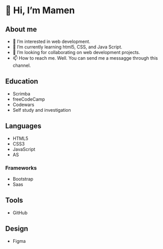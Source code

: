 
<h1>👋 Hi, I’m Mamen</h1>

<h2>About me</h2>
<ul>
  <li> 👀 I’m interested in web development.</li>
  <li> 🌱 I’m currently learning html5, CSS, and Java Script.</li>
  <li> 💞️ I’m looking for collaborating on web development projects.</li>
  <li> 📫 How to reach me. Well. You can send me a messagge through this channel.</li>
  
 </ul>

<!---
Amapola-Negra/Amapola-Negra is a ✨ special ✨ repository because its `README.md` (this file) appears on your GitHub profile.
You can click the Preview link to take a look at your changes.
--->
<h2>Education</h2>
<ul>
  <li>Scrimba</li>
  <li>freeCodeCamp</li>
  <li>Codewars</li>
  <li>Self study and investigation</li>
</ul>
<h2>Languages</h2>
<ul>
  <li>HTML5</li>
  <li>CSS3</li>
  <li>JavaScript</li>
  <li>AS</li>   
</ul>
<h3>Frameworks</h3>
<ul>
  <li>Bootstrap</li>
  <li>Saas</li>
</ul>
<h2>Tools</h2>
<ul>
  <li>GitHub</li>
</ul>
<h2>Design</h2>
<ul>
  <li>Figma</li>
</ul>

  
